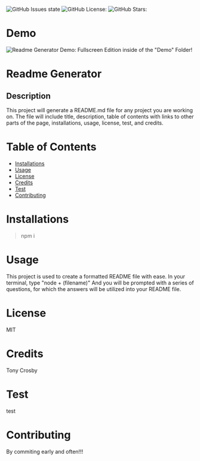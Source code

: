 ![GitHub Issues state](https://img.shields.io/github/issues/tonycrosby-tech/readme_generator)
![GitHub License:](https://img.shields.io/github/license/tonycrosby-tech/readme_generator)
![GitHub Stars:](https://img.shields.io/github/stars/tonycrosby-tech/readme_generator)

# Demo
![Readme Generator Demo:](./demo/README_Generator_HW-Demo.gif)
Fullscreen Edition inside of the "Demo" Folder!

# Readme Generator

## Description
This project will generate a README.md file for any project you are working on. The file will include title, description, table of contents with links to other parts of the page, installations, usage, license, test, and credits.
# Table of Contents
* [Installations](#Installations)
* [Usage](#Usage)
* [License](#License)
* [Credits](#Credits)
* [Test](#Test)
* [Contributing](#Contributing)
# Installations
> npm i
# Usage
This project is used to create a formatted README file with ease. In your terminal, type "node + (filename)" And you will be prompted with a series of questions, for which the answers will be utilized into your README file.
# License
MIT
# Credits
Tony Crosby
# Test
test
# Contributing
By commiting early and often!!!
